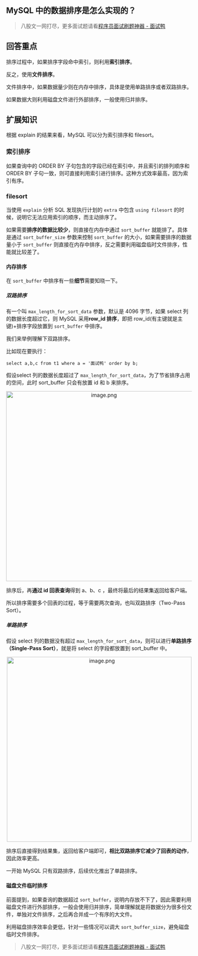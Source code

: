 ## MySQL 中的数据排序是怎么实现的？
> 八股文一网打尽，更多面试题请看[程序员面试刷题神器 - 面试鸭](https://www.mianshiya.com/)

## 回答重点

排序过程中，如果排序字段命中索引，则利用**索引排序**。

反之，使用**文件排序**。

文件排序中，如果数据量少则在内存中排序，具体是使用单路排序或者双路排序。

如果数据大则利用磁盘文件进行外部排序，一般使用归并排序。

## 扩展知识
根据 explain 的结果来看，MySQL 可以分为索引排序和 filesort。

### 索引排序 

如果查询中的 ORDER BY 子句包含的字段已经在索引中，并且索引的排列顺序和 ORDER BY 子句一致，则可直接利用索引进行排序。这种方式效率最高，因为索引有序。

### filesort

当使用 `explain` 分析 SQL 发现执行计划的 `extra` 中包含 `using filesort` 的时候，说明它无法应用索引的顺序，而主动排序了。

如果需要**排序的数据比较少**，则直接在内存中通过 `sort_buffer` 就能排了。具体是通过 `sort_buffer_size` 参数来控制 `sort_buffer` 的大小，如果需要排序的数据量小于 `sort_buffer` 则直接在内存中排序，反之需要利用磁盘临时文件排序，性能就比较差了。

#### 内存排序

在 `sort_buffer` 中排序有一些**细节**需要知晓一下。

##### 双路排序
有一个叫 `max_length_for_sort_data` 参数，默认是 4096 字节，如果 select 列的数据长度超过它，则 MySQL 采用**row_id 排序**，即把 row_id(有主键就是主键)+排序字段放置到 `sort_buffer` 中排序。

我们来举例理解下双路排序。

比如现在要执行：
 
`select a,b,c from t1 where a = '面试鸭' order by b;` 
 
假设select 列的数据长度超过了 `max_length_for_sort_data`，为了节省排序占用的空间，此时 sort_buffer 只会有放置 id 和 b 来排序。

<p align="center"><img src="https://pic.code-nav.cn/mianshiya/question_picture/1772087337535152129/thRvCF0f_image_mianshiya.png" alt="image.png" width="515" /></p>

排序后，再**通过 id 回表查询**得到 a、b、c ，最终将最后的结果集返回给客户端。

所以排序需要多个回表的过程，等于需要两次查询，也叫双路排序（Two-Pass Sort）。

##### 单路排序

假设 select 列的数据没有超过 `max_length_for_sort_data`，则可以进行**单路排序（Single-Pass Sort）**，就是将 select 的字段都放置到 sort_buffer 中。

<p align="center"><img src="https://pic.code-nav.cn/mianshiya/question_picture/1772087337535152129/ez1OivYl_image_mianshiya.png" alt="image.png" width="501" /></p>

排序后直接得到结果集，返回给客户端即可，**相比双路排序它减少了回表的动作**，因此效率更高。

一开始 MySQL 只有双路排序，后续优化推出了单路排序。

#### 磁盘文件临时排序

前面提到，如果查询的数据超过 `sort_buffer`，说明内存放不下了，因此需要利用磁盘文件进行外部排序，一般会使用归并排序，简单理解就是将数据分为很多份文件，单独对文件排序，之后再合并成一个有序的大文件。

利用磁盘排序效率会更低，针对一些情况可以调大 `sort_buffer_size`，避免磁盘临时文件排序。

> 八股文一网打尽，更多面试题请看[程序员面试刷题神器 - 面试鸭](https://www.mianshiya.com/)